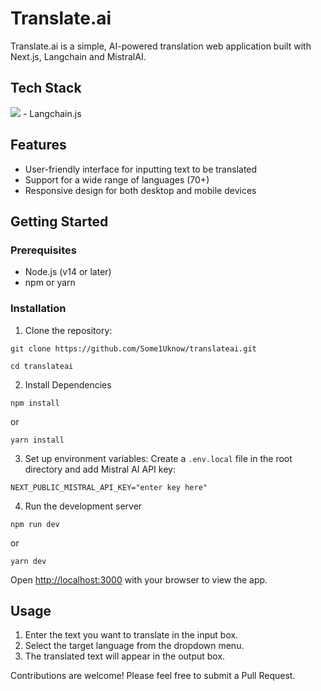 # Translate.ai

Translate.ai is a simple, AI-powered translation web application built with Next.js, Langchain and MistralAI.

## Tech Stack

<img src="https://skillicons.dev/icons?i=next,typescript" />
- Langchain.js

## Features

- User-friendly interface for inputting text to be translated
- Support for a wide range of languages (70+)
- Responsive design for both desktop and mobile devices

## Getting Started

### Prerequisites

- Node.js (v14 or later)
- npm or yarn

### Installation

1. Clone the repository:
```
git clone https://github.com/Some1Uknow/translateai.git
```

```
cd translateai
```

2. Install Dependencies

``` 
npm install
```

or

```
yarn install
```

3. Set up environment variables:
Create a `.env.local` file in the root directory and add Mistral AI API key:
```
NEXT_PUBLIC_MISTRAL_API_KEY="enter key here"
```

4. Run the development server 

```
npm run dev
```
or
```
yarn dev
```
Open [http://localhost:3000](http://localhost:3000) with your browser to view the app.

## Usage

1. Enter the text you want to translate in the input box.
2. Select the target language from the dropdown menu.
3. The translated text will appear in the output box.

Contributions are welcome! Please feel free to submit a Pull Request.

